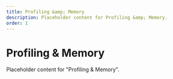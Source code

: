 ```yaml
---
title: Profiling &amp; Memory
description: Placeholder content for Profiling &amp; Memory.
order: 1
---
```


# Profiling &amp; Memory

Placeholder content for "Profiling &amp; Memory".
